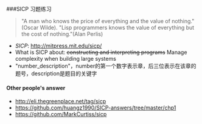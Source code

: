 ###SICP 习题练习
> "A man who knows the price of everything and the value of nothing."(Oscar Wilde).
> "Lisp programmers knows the value of everything but the cost of nothing."(Alan Perlis)

* *SICP*: http://mitpress.mit.edu/sicp/ 
* What is SICP about: ~~constructing and interpreting programs~~ Manage complexity when building large systems
* "number_description"，number的第一个数字表示章，后三位表示在该章的题号，description是题目的关键字
 
#### Other people's answer
* http://eli.thegreenplace.net/tag/sicp
* https://github.com/huangz1990/SICP-answers/tree/master/chp1
* https://github.com/MarkCurtiss/sicp
